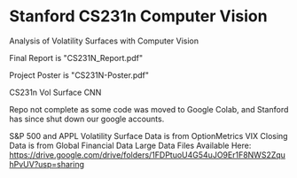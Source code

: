 # Stanford CS231n Computer Vision

Analysis of Volatility Surfaces with Computer Vision

Final Report is "CS231N_Report.pdf"

Project Poster is "CS231N-Poster.pdf"

CS231n Vol Surface CNN

Repo not complete as some code was moved to Google Colab, and Stanford has since shut down our google accounts. 

S&P 500 and APPL Volatility Surface Data is from OptionMetrics
VIX Closing Data is from Global Financial Data
Large Data Files Available Here:
https://drive.google.com/drive/folders/1FDPtuoU4G54uJO9Er1F8NWS2ZquhPvUV?usp=sharing
